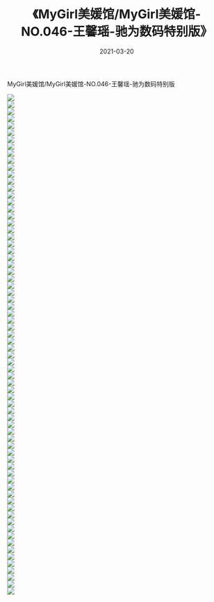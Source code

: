 ﻿---
layout: post
title:  《MyGirl美媛馆/MyGirl美媛馆-NO.046-王馨瑶-驰为数码特别版》
date:   2021-03-20
img: http://img.660000.xyz/Sharelink/网络美图/2021/MyGirl美媛馆/MyGirl美媛馆-NO.046-王馨瑶-驰为数码特别版/000.jpg
categories: [美女, 清纯, 唯美]
---

MyGirl美媛馆/MyGirl美媛馆-NO.046-王馨瑶-驰为数码特别版

 ![](http://img.660000.xyz/Sharelink/网络美图/2021/MyGirl美媛馆/MyGirl美媛馆-NO.046-王馨瑶-驰为数码特别版/001.jpg) <br>![](http://img.660000.xyz/Sharelink/网络美图/2021/MyGirl美媛馆/MyGirl美媛馆-NO.046-王馨瑶-驰为数码特别版/002.jpg) <br>![](http://img.660000.xyz/Sharelink/网络美图/2021/MyGirl美媛馆/MyGirl美媛馆-NO.046-王馨瑶-驰为数码特别版/003.jpg) <br>![](http://img.660000.xyz/Sharelink/网络美图/2021/MyGirl美媛馆/MyGirl美媛馆-NO.046-王馨瑶-驰为数码特别版/004.jpg) <br>![](http://img.660000.xyz/Sharelink/网络美图/2021/MyGirl美媛馆/MyGirl美媛馆-NO.046-王馨瑶-驰为数码特别版/005.jpg) <br>![](http://img.660000.xyz/Sharelink/网络美图/2021/MyGirl美媛馆/MyGirl美媛馆-NO.046-王馨瑶-驰为数码特别版/006.jpg) <br>![](http://img.660000.xyz/Sharelink/网络美图/2021/MyGirl美媛馆/MyGirl美媛馆-NO.046-王馨瑶-驰为数码特别版/007.jpg) <br>![](http://img.660000.xyz/Sharelink/网络美图/2021/MyGirl美媛馆/MyGirl美媛馆-NO.046-王馨瑶-驰为数码特别版/008.jpg) <br>![](http://img.660000.xyz/Sharelink/网络美图/2021/MyGirl美媛馆/MyGirl美媛馆-NO.046-王馨瑶-驰为数码特别版/009.jpg) <br>![](http://img.660000.xyz/Sharelink/网络美图/2021/MyGirl美媛馆/MyGirl美媛馆-NO.046-王馨瑶-驰为数码特别版/010.jpg) <br>![](http://img.660000.xyz/Sharelink/网络美图/2021/MyGirl美媛馆/MyGirl美媛馆-NO.046-王馨瑶-驰为数码特别版/011.jpg) <br>![](http://img.660000.xyz/Sharelink/网络美图/2021/MyGirl美媛馆/MyGirl美媛馆-NO.046-王馨瑶-驰为数码特别版/012.jpg) <br>![](http://img.660000.xyz/Sharelink/网络美图/2021/MyGirl美媛馆/MyGirl美媛馆-NO.046-王馨瑶-驰为数码特别版/013.jpg) <br>![](http://img.660000.xyz/Sharelink/网络美图/2021/MyGirl美媛馆/MyGirl美媛馆-NO.046-王馨瑶-驰为数码特别版/014.jpg) <br>![](http://img.660000.xyz/Sharelink/网络美图/2021/MyGirl美媛馆/MyGirl美媛馆-NO.046-王馨瑶-驰为数码特别版/015.jpg) <br>![](http://img.660000.xyz/Sharelink/网络美图/2021/MyGirl美媛馆/MyGirl美媛馆-NO.046-王馨瑶-驰为数码特别版/016.jpg) <br>![](http://img.660000.xyz/Sharelink/网络美图/2021/MyGirl美媛馆/MyGirl美媛馆-NO.046-王馨瑶-驰为数码特别版/017.jpg) <br>![](http://img.660000.xyz/Sharelink/网络美图/2021/MyGirl美媛馆/MyGirl美媛馆-NO.046-王馨瑶-驰为数码特别版/018.jpg) <br>![](http://img.660000.xyz/Sharelink/网络美图/2021/MyGirl美媛馆/MyGirl美媛馆-NO.046-王馨瑶-驰为数码特别版/019.jpg) <br>![](http://img.660000.xyz/Sharelink/网络美图/2021/MyGirl美媛馆/MyGirl美媛馆-NO.046-王馨瑶-驰为数码特别版/020.jpg) <br>![](http://img.660000.xyz/Sharelink/网络美图/2021/MyGirl美媛馆/MyGirl美媛馆-NO.046-王馨瑶-驰为数码特别版/021.jpg) <br>![](http://img.660000.xyz/Sharelink/网络美图/2021/MyGirl美媛馆/MyGirl美媛馆-NO.046-王馨瑶-驰为数码特别版/022.jpg) <br>![](http://img.660000.xyz/Sharelink/网络美图/2021/MyGirl美媛馆/MyGirl美媛馆-NO.046-王馨瑶-驰为数码特别版/023.jpg) <br>![](http://img.660000.xyz/Sharelink/网络美图/2021/MyGirl美媛馆/MyGirl美媛馆-NO.046-王馨瑶-驰为数码特别版/024.jpg) <br>![](http://img.660000.xyz/Sharelink/网络美图/2021/MyGirl美媛馆/MyGirl美媛馆-NO.046-王馨瑶-驰为数码特别版/025.jpg) <br>![](http://img.660000.xyz/Sharelink/网络美图/2021/MyGirl美媛馆/MyGirl美媛馆-NO.046-王馨瑶-驰为数码特别版/026.jpg) <br>![](http://img.660000.xyz/Sharelink/网络美图/2021/MyGirl美媛馆/MyGirl美媛馆-NO.046-王馨瑶-驰为数码特别版/027.jpg) <br>![](http://img.660000.xyz/Sharelink/网络美图/2021/MyGirl美媛馆/MyGirl美媛馆-NO.046-王馨瑶-驰为数码特别版/028.jpg) <br>![](http://img.660000.xyz/Sharelink/网络美图/2021/MyGirl美媛馆/MyGirl美媛馆-NO.046-王馨瑶-驰为数码特别版/029.jpg) <br>![](http://img.660000.xyz/Sharelink/网络美图/2021/MyGirl美媛馆/MyGirl美媛馆-NO.046-王馨瑶-驰为数码特别版/030.jpg) <br>![](http://img.660000.xyz/Sharelink/网络美图/2021/MyGirl美媛馆/MyGirl美媛馆-NO.046-王馨瑶-驰为数码特别版/031.jpg) <br>![](http://img.660000.xyz/Sharelink/网络美图/2021/MyGirl美媛馆/MyGirl美媛馆-NO.046-王馨瑶-驰为数码特别版/032.jpg) <br>![](http://img.660000.xyz/Sharelink/网络美图/2021/MyGirl美媛馆/MyGirl美媛馆-NO.046-王馨瑶-驰为数码特别版/033.jpg) <br>![](http://img.660000.xyz/Sharelink/网络美图/2021/MyGirl美媛馆/MyGirl美媛馆-NO.046-王馨瑶-驰为数码特别版/034.jpg) <br>![](http://img.660000.xyz/Sharelink/网络美图/2021/MyGirl美媛馆/MyGirl美媛馆-NO.046-王馨瑶-驰为数码特别版/035.jpg) <br>![](http://img.660000.xyz/Sharelink/网络美图/2021/MyGirl美媛馆/MyGirl美媛馆-NO.046-王馨瑶-驰为数码特别版/036.jpg) <br>![](http://img.660000.xyz/Sharelink/网络美图/2021/MyGirl美媛馆/MyGirl美媛馆-NO.046-王馨瑶-驰为数码特别版/037.jpg) <br>![](http://img.660000.xyz/Sharelink/网络美图/2021/MyGirl美媛馆/MyGirl美媛馆-NO.046-王馨瑶-驰为数码特别版/038.jpg) <br>![](http://img.660000.xyz/Sharelink/网络美图/2021/MyGirl美媛馆/MyGirl美媛馆-NO.046-王馨瑶-驰为数码特别版/039.jpg) <br>![](http://img.660000.xyz/Sharelink/网络美图/2021/MyGirl美媛馆/MyGirl美媛馆-NO.046-王馨瑶-驰为数码特别版/040.jpg) <br>![](http://img.660000.xyz/Sharelink/网络美图/2021/MyGirl美媛馆/MyGirl美媛馆-NO.046-王馨瑶-驰为数码特别版/041.jpg) <br>![](http://img.660000.xyz/Sharelink/网络美图/2021/MyGirl美媛馆/MyGirl美媛馆-NO.046-王馨瑶-驰为数码特别版/042.jpg) <br>![](http://img.660000.xyz/Sharelink/网络美图/2021/MyGirl美媛馆/MyGirl美媛馆-NO.046-王馨瑶-驰为数码特别版/043.jpg) <br>![](http://img.660000.xyz/Sharelink/网络美图/2021/MyGirl美媛馆/MyGirl美媛馆-NO.046-王馨瑶-驰为数码特别版/044.jpg) <br>![](http://img.660000.xyz/Sharelink/网络美图/2021/MyGirl美媛馆/MyGirl美媛馆-NO.046-王馨瑶-驰为数码特别版/045.jpg) <br>![](http://img.660000.xyz/Sharelink/网络美图/2021/MyGirl美媛馆/MyGirl美媛馆-NO.046-王馨瑶-驰为数码特别版/046.jpg) <br>![](http://img.660000.xyz/Sharelink/网络美图/2021/MyGirl美媛馆/MyGirl美媛馆-NO.046-王馨瑶-驰为数码特别版/047.jpg) <br>![](http://img.660000.xyz/Sharelink/网络美图/2021/MyGirl美媛馆/MyGirl美媛馆-NO.046-王馨瑶-驰为数码特别版/048.jpg) <br>![](http://img.660000.xyz/Sharelink/网络美图/2021/MyGirl美媛馆/MyGirl美媛馆-NO.046-王馨瑶-驰为数码特别版/049.jpg) <br>![](http://img.660000.xyz/Sharelink/网络美图/2021/MyGirl美媛馆/MyGirl美媛馆-NO.046-王馨瑶-驰为数码特别版/050.jpg) <br>![](http://img.660000.xyz/Sharelink/网络美图/2021/MyGirl美媛馆/MyGirl美媛馆-NO.046-王馨瑶-驰为数码特别版/051.jpg) <br>![](http://img.660000.xyz/Sharelink/网络美图/2021/MyGirl美媛馆/MyGirl美媛馆-NO.046-王馨瑶-驰为数码特别版/052.jpg) <br>![](http://img.660000.xyz/Sharelink/网络美图/2021/MyGirl美媛馆/MyGirl美媛馆-NO.046-王馨瑶-驰为数码特别版/053.jpg) <br>![](http://img.660000.xyz/Sharelink/网络美图/2021/MyGirl美媛馆/MyGirl美媛馆-NO.046-王馨瑶-驰为数码特别版/054.jpg) <br>![](http://img.660000.xyz/Sharelink/网络美图/2021/MyGirl美媛馆/MyGirl美媛馆-NO.046-王馨瑶-驰为数码特别版/055.jpg) <br>![](http://img.660000.xyz/Sharelink/网络美图/2021/MyGirl美媛馆/MyGirl美媛馆-NO.046-王馨瑶-驰为数码特别版/056.jpg) <br>![](http://img.660000.xyz/Sharelink/网络美图/2021/MyGirl美媛馆/MyGirl美媛馆-NO.046-王馨瑶-驰为数码特别版/057.jpg) <br>![](http://img.660000.xyz/Sharelink/网络美图/2021/MyGirl美媛馆/MyGirl美媛馆-NO.046-王馨瑶-驰为数码特别版/058.jpg) <br>![](http://img.660000.xyz/Sharelink/网络美图/2021/MyGirl美媛馆/MyGirl美媛馆-NO.046-王馨瑶-驰为数码特别版/059.jpg) <br>![](http://img.660000.xyz/Sharelink/网络美图/2021/MyGirl美媛馆/MyGirl美媛馆-NO.046-王馨瑶-驰为数码特别版/060.jpg) <br>![](http://img.660000.xyz/Sharelink/网络美图/2021/MyGirl美媛馆/MyGirl美媛馆-NO.046-王馨瑶-驰为数码特别版/061.jpg) <br>![](http://img.660000.xyz/Sharelink/网络美图/2021/MyGirl美媛馆/MyGirl美媛馆-NO.046-王馨瑶-驰为数码特别版/062.jpg) <br>![](http://img.660000.xyz/Sharelink/网络美图/2021/MyGirl美媛馆/MyGirl美媛馆-NO.046-王馨瑶-驰为数码特别版/063.jpg) <br>![](http://img.660000.xyz/Sharelink/网络美图/2021/MyGirl美媛馆/MyGirl美媛馆-NO.046-王馨瑶-驰为数码特别版/064.jpg) <br>![](http://img.660000.xyz/Sharelink/网络美图/2021/MyGirl美媛馆/MyGirl美媛馆-NO.046-王馨瑶-驰为数码特别版/065.jpg) <br>![](http://img.660000.xyz/Sharelink/网络美图/2021/MyGirl美媛馆/MyGirl美媛馆-NO.046-王馨瑶-驰为数码特别版/066.jpg) <br>![](http://img.660000.xyz/Sharelink/网络美图/2021/MyGirl美媛馆/MyGirl美媛馆-NO.046-王馨瑶-驰为数码特别版/067.jpg) <br>![](http://img.660000.xyz/Sharelink/网络美图/2021/MyGirl美媛馆/MyGirl美媛馆-NO.046-王馨瑶-驰为数码特别版/068.jpg) <br>![](http://img.660000.xyz/Sharelink/网络美图/2021/MyGirl美媛馆/MyGirl美媛馆-NO.046-王馨瑶-驰为数码特别版/069.jpg) <br>![](http://img.660000.xyz/Sharelink/网络美图/2021/MyGirl美媛馆/MyGirl美媛馆-NO.046-王馨瑶-驰为数码特别版/070.jpg) <br>![](http://img.660000.xyz/Sharelink/网络美图/2021/MyGirl美媛馆/MyGirl美媛馆-NO.046-王馨瑶-驰为数码特别版/071.jpg) <br>![](http://img.660000.xyz/Sharelink/网络美图/2021/MyGirl美媛馆/MyGirl美媛馆-NO.046-王馨瑶-驰为数码特别版/072.jpg) <br>
